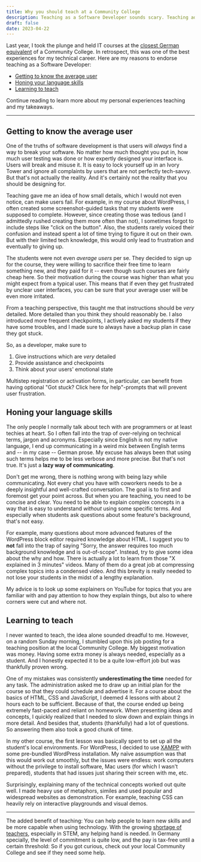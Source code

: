 ```yaml
---
title: Why you should teach at a Community College
description: Teaching as a Software Developer sounds scary. Teaching adults without a tech background even more.
draft: false
date: 2023-04-22
---
```


Last year, I took the plunge and held IT courses at the [closest German equivalent](https://en.wikipedia.org/wiki/Folk_high_school) of a Community College. In retrospect, this was one of the best experiences for my technical career. Here are my reasons to endorse teaching as a Software Developer:

- [Getting to know the average user](#getting-to-know-the-average-user)
- [Honing your language skills](#honing-your-language-skills)
- [Learning to teach](#learning-to-teach)


Continue reading to learn more about my personal experiences teaching and my takeaways.

___

## Getting to know the average user

One of the truths of software development is that users will *always* find a way to break your software. No matter how much thought you put in, how much user testing was done or how expertly designed your interface is. Users will break and misuse it. It is easy to lock yourself up in an Ivory Tower and ignore all complaints by users that are not perfectly tech-savvy. But that's not actually the reality. And it's certainly not the reality that you should be designing for.

Teaching gave me an idea of how small details, which I would not even notice, can make users fail. For example, in my course about WordPress, I often created some screenshot-guided tasks that my students were supposed to complete. However, since creating those was tedious (and I admittedly rushed creating them more often than not), I sometimes forgot to include steps like "click on the button". Also, the students rarely voiced their confusion and instead spent a lot of time trying to figure it out on their own. But with their limited tech knowledge, this would only lead to frustration and eventually to giving up.

The students were not even _average users_ per se. They decided to sign up for the course, they were willing to sacrifice their free time to learn something new, and they paid for it -- even though such courses are fairly cheap here. So their motivation during the course was higher than what you might expect from a typical user. This means that if even they get frustrated by unclear user interfaces, you can be sure that your average user will be even more irritated.

From a teaching perspective, this taught me that instructions should be _very_ detailed. More detailed than you think they should reasonably be. I also introduced more frequent checkpoints, I actively asked my students if they have some troubles, and I made sure to always have a backup plan in case they got stuck. 

So, as a developer, make sure to
1. Give instructions which are *very* detailed 
2. Provide assistance and checkpoints
3. Think about your users' emotional state


Multistep registration or activation forms, in particular, can benefit from having optional "Got stuck? Click here for help"-prompts that will prevent user frustration.

## Honing your language skills

The only people I normally talk about tech with are programmers or at least techies at heart. So I often fall into the trap of over-relying on technical terms, jargon and acronyms. Especially since English is not my native language, I end up communicating in a weird mix between English terms and -- in my case -- German prose. My excuse has always been that using such terms helps me to be less verbose and more precise. But that's not true. It's just a **lazy way of communicating**.

Don't get me wrong, there is nothing wrong with being lazy while communicating. Not every chat you have with coworkers needs to be a deeply insightful and well-crafted conversation. The goal is to first and foremost get your point across. But when you are teaching, you need to be concise and clear. You need to be able to explain complex concepts in a way that is easy to understand *without* using some specific terms. And especially when students ask questions about some feature's background, that's not easy. 

For example, many questions about more advanced features of the WordPress block editor required knowledge about HTML. I suggest you to **not** fall into the trap of saying "Sorry, the answer requires too much background knowledge and is out-of-scope". Instead, try to give some idea about the why and how. There is actually a lot to learn from those "X explained in 3 minutes" videos. Many of them do a great job at compressing complex topics into a condensed video. And this brevity is really needed to not lose your students in the midst of a lengthy explanation. 

My advice is to look up some explainers on YouTube for topics that you are familiar with and pay attention to how they explain things, but also to where corners were cut and where not.

## Learning to teach

I never wanted to teach, the idea alone sounded dreadful to me. However, on a random Sunday morning, I stumbled upon this job posting for a teaching position at the local Community College. My biggest motivation was money. Having some extra money is always needed, especially as a student. And I honestly expected it to be a quite low-effort job but was thankfully proven wrong. 

One of my mistakes was consistently **underestimating the time** needed for any task. The administration asked me to draw up an initial plan for the course so that they could schedule and advertise it. For a course about the basics of HTML, CSS and JavaScript, I deemed 4 lessons with about 2 hours each to be sufficient. Because of that, the course ended up being extremely fast-paced and reliant on homework. When presenting ideas and concepts, I quickly realized that I needed to slow down and explain things in more detail. And besides that, students (thankfully) had a lot of questions. So answering them also took a good chunk of time.

In my other course, the first lesson was basically spent to set up all the student's local environments. For WordPress, I decided to use [XAMPP](https://www.apachefriends.org/de/index.html) with some pre-bundled WordPress installation. My naïve assumption was that this would work out smoothly, but the issues were endless: work computers without the privilege to install software, Mac users (for which I wasn't prepared), students that had issues just sharing their screen with me, etc.

Surprisingly, explaining many of the technical concepts worked out quite well. I made heavy use of metaphors, similes and used popular and widespread websites as demonstration. For example, teaching CSS can heavily rely on interactive playgrounds and visual demos. 


___ 

The added benefit of teaching: You can help people to learn new skills and be more capable when using technology. With the growing [shortage of teachers](https://www.dw.com/en/germanys-schools-are-running-out-of-teachers/a-64541184), especially in STEM, any helping hand is needed. In Germany specially, the level of commitment is quite low, and the pay is tax-free until a certain threshold: So if you got curious, check out your local Community College and see if they need some help.

